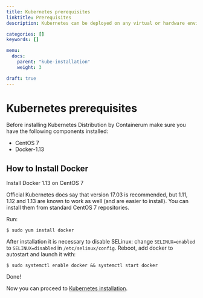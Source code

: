 ```yaml
---
title: Kubernetes prerequisites
linktitle: Prerequisites
description: Kubernetes can be deployed on any virtual or hardware environment.

categories: []
keywords: []

menu:
  docs:
    parent: "kube-installation"
    weight: 3

draft: true
---
```


# Kubernetes prerequisites
Before installing Kubernetes Distribution by Containerum make sure you have the following components installed:

- CentOS 7
- Docker-1.13

## How to Install Docker
Install Docker 1.13 on CentOS 7

Official Kubernetes docs say that version 17.03 is recommended, but 1.11, 1.12 and 1.13 are known to work as well (and are easier to install). You can install them from standard CentOS 7 repositories.

Run:
```
$ sudo yum install docker
```

After installation it is necessary to disable SELinux: change ```SELINUX=enabled``` to ```SELINUX=disabled``` in ```/etc/selinux/config```.
Reboot, add docker to autostart and launch it with:

```
$ sudo systemctl enable docker && systemctl start docker
```
Done!

<!--
## How to Install etcd
Standard CentOS 7 repositories contain etcd v. 3.2.18.

Run:
```
 $ sudo yum install etcd
 ```

To encrypt the traffic between etcd nodes it is necessary to generate self-signed certificates. Create directory ```/etc/ssl/etcd/``` and create openssl.cnf in this catalogue:

```
openssl.cnf:
[req]
req_extensions = v3_req
distinguished_name = req_distinguished_name
[req_distinguished_name]
[ v3_req ]
basicConstraints = CA:FALSE
keyUsage = nonRepudiation, digitalSignature, keyEncipherment
subjectAltName = @alt_names
[alt_names]
DNS.1 = localhost
IP.1 = 127.0.0.1
IP.2 = <node_ip>
```

In [alt_names] add IP-address for each node, e.g.:
IP.1 = 127.0.0.1
IP.2 = 127.0.0.2
IP.3 = 127.0.0.3

Then generate the certificates. Generate the CA certificate:

```
$ openssl genrsa -out ca-key.pem 2048
$ openssl req -x509 -new -nodes -key ca-key.pem -days 365 -out ca.pem -subj "/CN=etcd-ca"
```

Generate certificates for etcd:
```
$ openssl genrsa -out etcd-key.pem 2048
$ openssl req -new -key etcd-key.pem -out etcd.csr -subj "/CN=etcd" -config openssl.cnf
$ openssl x509 -req -in etcd.csr -CA ca.pem -CAkey ca-key.pem -CAcreateserial -out etcd.pem -days 365 -extensions v3_req -extfile openssl.cnf
```

Generate certificates for etcd clients:

```
$ openssl genrsa -out etcd-client-key.pem 2048
$ openssl req -new -key etcd-client-key.pem -out etcd-client.csr -subj "/CN=etcd-client" -config openssl.cnf
$ openssl x509 -req -in etcd-client.csr -CA ca.pem -CAkey ca-key.pem -CAcreateserial -out etcd-client.pem -days 365 -extensions v3_req -extfile openssl.cnf
```

Edit etcd config file. Open ```/etc/etcd/etcd.conf``` and change it as follows:

```
ETCD_NAME="node1"
ETCD_INITIAL_ADVERTISE_PEER_URLS="https://127.0.0.1:2380"
ETCD_LISTEN_PEER_URLS="https://127.0.0.1:2380"
ETCD_LISTEN_CLIENT_URLS="https://127.0.0.1:2379,https://127.0.0.1:2379"
ETCD_ADVERTISE_CLIENT_URLS="https://127.0.0.1:2379"
ETCD_INITIAL_CLUSTER_TOKEN="etcd-cluster-1"
ETCD_INITIAL_CLUSTER="node1=https://127.0.0.1:2380"
ETCD_INITIAL_CLUSTER_STATE="new"
ETCD_DATA_DIR="/var/lib/etcd/default.etcd"
ETCD_CERT_FILE="/etc/ssl/etcd/etcd-client.pem"
ETCD_KEY_FILE="/etc/ssl/etcd/etcd-client-key.pem"
ETCD_PEER_CERT_FILE="/etc/ssl/etcd/etcd.pem"
ETCD_PEER_KEY_FILE="/etc/ssl/etcd/etcd-key.pem"
ETCD_PEER_CLIENT_CERT_AUTH="true"
ETCD_CLIENT_CERT_AUTH="true"
ETCD_TRUSTED_CA_FILE="/etc/ssl/etcd/ca.pem"
ETCD_PEER_TRUSTED_CA_FILE="/etc/ssl/etcd/ca.pem"
```

Now run etcd:

```
$ sudo systemctl start etcd
```

Done!
-->

Now you can proceed to [Kubernetes installation](/kubernetes/installation/1intro).

